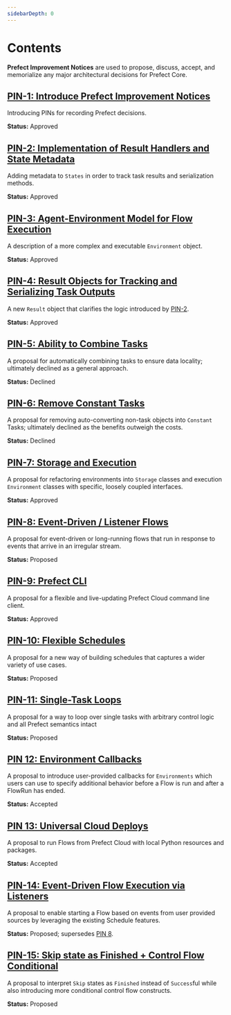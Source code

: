 ```yaml
---
sidebarDepth: 0
---
```


# Contents

**Prefect Improvement Notices** are used to propose, discuss, accept, and memorialize any major architectural decisions for Prefect Core.

## [PIN-1: Introduce Prefect Improvement Notices](/core/PINs/PIN-01-Introduce-PINs/)

Introducing PINs for recording Prefect decisions.

**Status:** Approved

## [PIN-2: Implementation of Result Handlers and State Metadata](/core/PINs/PIN-02-Result-Handlers/)

Adding metadata to `States` in order to track task results and serialization methods.

**Status:** Approved

## [PIN-3: Agent-Environment Model for Flow Execution](/core/PINs/PIN-03-Agent-Environment/)

A description of a more complex and executable `Environment` object.

**Status:** Approved

## [PIN-4: Result Objects for Tracking and Serializing Task Outputs](/core/PINs/PIN-04-Result-Objects/)

A new `Result` object that clarifies the logic introduced by [PIN-2](/core/PINs/PIN-02-Result-Handlers/).

**Status:** Approved

## [PIN-5: Ability to Combine Tasks](/core/PINs/PIN-05-Combining-Tasks/)

A proposal for automatically combining tasks to ensure data locality; ultimately declined as a general approach.

**Status:** Declined

## [PIN-6: Remove Constant Tasks](/core/PINs/PIN-06-Remove-Constant-Tasks/)

A proposal for removing auto-converting non-task objects into `Constant` Tasks; ultimately declined as the benefits outweigh the costs.

**Status:** Declined

## [PIN-7: Storage and Execution](/core/PINs/PIN-07-Storage-Execution/)

A proposal for refactoring environments into `Storage` classes and execution `Environment` classes with specific, loosely coupled interfaces.

**Status:** Approved

## [PIN-8: Event-Driven / Listener Flows](/core/PINs/PIN-08-Listener-Flows/)

A proposal for event-driven or long-running flows that run in response to events that arrive in an irregular stream.

**Status:** Proposed

## [PIN-9: Prefect CLI](/core/PINs/PIN-09-CLI/)

A proposal for a flexible and live-updating Prefect Cloud command line client.

**Status:** Approved

## [PIN-10: Flexible Schedules](/core/PINs/PIN-10-Schedules/)

A proposal for a new way of building schedules that captures a wider variety of use cases.

**Status:** Proposed

## [PIN-11: Single-Task Loops](/core/PINs/PIN-11-Task-Loops/)

A proposal for a way to loop over single tasks with arbitrary control logic and all Prefect semantics intact

**Status:** Proposed

## [PIN 12: Environment Callbacks](/core/PINs/PIN-12-Environment-Callbacks/)

A proposal to introduce user-provided callbacks for `Environments` which users can use to specify additional behavior before a Flow is run and after a FlowRun has ended.

**Status:** Accepted

## [PIN 13: Universal Cloud Deploys](/core/PINs/PIN-13-Universal-Deploy/)

A proposal to run Flows from Prefect Cloud with local Python resources and packages.

**Status:** Accepted

## [PIN-14: Event-Driven Flow Execution via Listeners](/core/PINs/PIN-14-Listener-Flows-2/)

A proposal to enable starting a Flow based on events from user provided sources by leveraging the existing Schedule features.

**Status:** Proposed; supersedes [PIN 8](/core/PINs/PIN-08-Listener-Flows.html).

## [PIN-15: Skip state as Finished + Control Flow Conditional](/core/PINs/PIN-15-Skip-as-Finished-and-Conditionals/)

A proposal to interpret `Skip` states as `Finished` instead of `Success`ful while also introducing more conditional control flow constructs.

**Status:** Proposed
